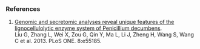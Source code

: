 ### References

1.  [Genomic and secretomic analyses reveal unique features of the
    lignocellulolytic enzyme system of Penicillium
    decumbens](http://europepmc.org/abstract/MED/23383313).\
    Liu G, Zhang L, Wei X, Zou G, Qin Y, Ma L, Li J, Zheng H, Wang S,
    Wang C et al. 2013. PLoS ONE. 8:e55185.
